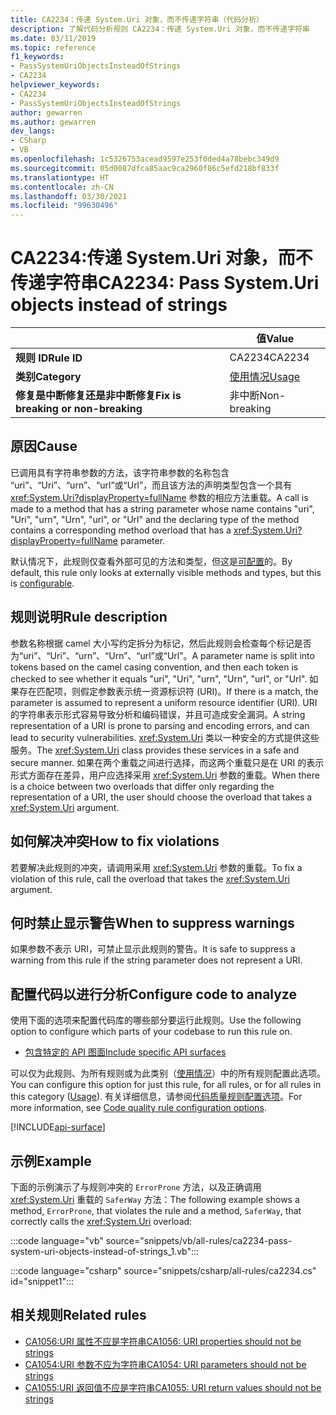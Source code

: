 ```yaml
---
title: CA2234：传递 System.Uri 对象，而不传递字符串（代码分析）
description: 了解代码分析规则 CA2234：传递 System.Uri 对象，而不传递字符串
ms.date: 03/11/2019
ms.topic: reference
f1_keywords:
- PassSystemUriObjectsInsteadOfStrings
- CA2234
helpviewer_keywords:
- CA2234
- PassSystemUriObjectsInsteadOfStrings
author: gewarren
ms.author: gewarren
dev_langs:
- CSharp
- VB
ms.openlocfilehash: 1c5326753acead9597e253f0ded4a78bebc349d9
ms.sourcegitcommit: 05d0087dfca85aac9ca2960f86c5efd218bf833f
ms.translationtype: HT
ms.contentlocale: zh-CN
ms.lasthandoff: 03/30/2021
ms.locfileid: "99630496"
---
```

# <a name="ca2234-pass-systemuri-objects-instead-of-strings"></a><span data-ttu-id="7acb9-103">CA2234:传递 System.Uri 对象，而不传递字符串</span><span class="sxs-lookup"><span data-stu-id="7acb9-103">CA2234: Pass System.Uri objects instead of strings</span></span>

| | <span data-ttu-id="7acb9-104">值</span><span class="sxs-lookup"><span data-stu-id="7acb9-104">Value</span></span> |
|-|-|
| <span data-ttu-id="7acb9-105">**规则 ID**</span><span class="sxs-lookup"><span data-stu-id="7acb9-105">**Rule ID**</span></span> |<span data-ttu-id="7acb9-106">CA2234</span><span class="sxs-lookup"><span data-stu-id="7acb9-106">CA2234</span></span>|
| <span data-ttu-id="7acb9-107">**类别**</span><span class="sxs-lookup"><span data-stu-id="7acb9-107">**Category**</span></span> |[<span data-ttu-id="7acb9-108">使用情况</span><span class="sxs-lookup"><span data-stu-id="7acb9-108">Usage</span></span>](usage-warnings.md)|
| <span data-ttu-id="7acb9-109">**修复是中断修复还是非中断修复**</span><span class="sxs-lookup"><span data-stu-id="7acb9-109">**Fix is breaking or non-breaking**</span></span> |<span data-ttu-id="7acb9-110">非中断</span><span class="sxs-lookup"><span data-stu-id="7acb9-110">Non-breaking</span></span>|

## <a name="cause"></a><span data-ttu-id="7acb9-111">原因</span><span class="sxs-lookup"><span data-stu-id="7acb9-111">Cause</span></span>

<span data-ttu-id="7acb9-112">已调用具有字符串参数的方法，该字符串参数的名称包含 “uri”、“Uri”、“urn”、“url”或“Url”，而且该方法的声明类型包含一个具有 <xref:System.Uri?displayProperty=fullName> 参数的相应方法重载。</span><span class="sxs-lookup"><span data-stu-id="7acb9-112">A call is made to a method that has a string parameter whose name contains "uri", "Uri", "urn", "Urn", "url", or "Url" and the declaring type of the method contains a corresponding method overload that has a <xref:System.Uri?displayProperty=fullName> parameter.</span></span>

<span data-ttu-id="7acb9-113">默认情况下，此规则仅查看外部可见的方法和类型，但这是[可配置](#configure-code-to-analyze)的。</span><span class="sxs-lookup"><span data-stu-id="7acb9-113">By default, this rule only looks at externally visible methods and types, but this is [configurable](#configure-code-to-analyze).</span></span>

## <a name="rule-description"></a><span data-ttu-id="7acb9-114">规则说明</span><span class="sxs-lookup"><span data-stu-id="7acb9-114">Rule description</span></span>

<span data-ttu-id="7acb9-115">参数名称根据 camel 大小写约定拆分为标记，然后此规则会检查每个标记是否为“uri”、“Uri”、“urn”、“Urn”、“url”或“Url”。</span><span class="sxs-lookup"><span data-stu-id="7acb9-115">A parameter name is split into tokens based on the camel casing convention, and then each token is checked to see whether it equals "uri", "Uri", "urn", "Urn", "url", or "Url".</span></span> <span data-ttu-id="7acb9-116">如果存在匹配项，则假定参数表示统一资源标识符 (URI)。</span><span class="sxs-lookup"><span data-stu-id="7acb9-116">If there is a match, the parameter is assumed to represent a uniform resource identifier (URI).</span></span> <span data-ttu-id="7acb9-117">URI 的字符串表示形式容易导致分析和编码错误，并且可造成安全漏洞。</span><span class="sxs-lookup"><span data-stu-id="7acb9-117">A string representation of a URI is prone to parsing and encoding errors, and can lead to security vulnerabilities.</span></span> <span data-ttu-id="7acb9-118"><xref:System.Uri> 类以一种安全的方式提供这些服务。</span><span class="sxs-lookup"><span data-stu-id="7acb9-118">The <xref:System.Uri> class provides these services in a safe and secure manner.</span></span> <span data-ttu-id="7acb9-119">如果在两个重载之间进行选择，而这两个重载只是在 URI 的表示形式方面存在差异，用户应选择采用 <xref:System.Uri> 参数的重载。</span><span class="sxs-lookup"><span data-stu-id="7acb9-119">When there is a choice between two overloads that differ only regarding the representation of a URI, the user should choose the overload that takes a <xref:System.Uri> argument.</span></span>

## <a name="how-to-fix-violations"></a><span data-ttu-id="7acb9-120">如何解决冲突</span><span class="sxs-lookup"><span data-stu-id="7acb9-120">How to fix violations</span></span>

<span data-ttu-id="7acb9-121">若要解决此规则的冲突，请调用采用 <xref:System.Uri> 参数的重载。</span><span class="sxs-lookup"><span data-stu-id="7acb9-121">To fix a violation of this rule, call the overload that takes the <xref:System.Uri> argument.</span></span>

## <a name="when-to-suppress-warnings"></a><span data-ttu-id="7acb9-122">何时禁止显示警告</span><span class="sxs-lookup"><span data-stu-id="7acb9-122">When to suppress warnings</span></span>

<span data-ttu-id="7acb9-123">如果参数不表示 URI，可禁止显示此规则的警告。</span><span class="sxs-lookup"><span data-stu-id="7acb9-123">It is safe to suppress a warning from this rule if the string parameter does not represent a URI.</span></span>

## <a name="configure-code-to-analyze"></a><span data-ttu-id="7acb9-124">配置代码以进行分析</span><span class="sxs-lookup"><span data-stu-id="7acb9-124">Configure code to analyze</span></span>

<span data-ttu-id="7acb9-125">使用下面的选项来配置代码库的哪些部分要运行此规则。</span><span class="sxs-lookup"><span data-stu-id="7acb9-125">Use the following option to configure which parts of your codebase to run this rule on.</span></span>

- [<span data-ttu-id="7acb9-126">包含特定的 API 图面</span><span class="sxs-lookup"><span data-stu-id="7acb9-126">Include specific API surfaces</span></span>](#include-specific-api-surfaces)

<span data-ttu-id="7acb9-127">可以仅为此规则、为所有规则或为此类别（[使用情况](usage-warnings.md)）中的所有规则配置此选项。</span><span class="sxs-lookup"><span data-stu-id="7acb9-127">You can configure this option for just this rule, for all rules, or for all rules in this category ([Usage](usage-warnings.md)).</span></span> <span data-ttu-id="7acb9-128">有关详细信息，请参阅[代码质量规则配置选项](../code-quality-rule-options.md)。</span><span class="sxs-lookup"><span data-stu-id="7acb9-128">For more information, see [Code quality rule configuration options](../code-quality-rule-options.md).</span></span>

[!INCLUDE[api-surface](~/includes/code-analysis/api-surface.md)]

## <a name="example"></a><span data-ttu-id="7acb9-129">示例</span><span class="sxs-lookup"><span data-stu-id="7acb9-129">Example</span></span>

<span data-ttu-id="7acb9-130">下面的示例演示了与规则冲突的 `ErrorProne` 方法，以及正确调用 <xref:System.Uri> 重载的 `SaferWay` 方法：</span><span class="sxs-lookup"><span data-stu-id="7acb9-130">The following example shows a method, `ErrorProne`, that violates the rule and a method, `SaferWay`, that correctly calls the <xref:System.Uri> overload:</span></span>

:::code language="vb" source="snippets/vb/all-rules/ca2234-pass-system-uri-objects-instead-of-strings_1.vb":::

:::code language="csharp" source="snippets/csharp/all-rules/ca2234.cs" id="snippet1":::

## <a name="related-rules"></a><span data-ttu-id="7acb9-131">相关规则</span><span class="sxs-lookup"><span data-stu-id="7acb9-131">Related rules</span></span>

- [<span data-ttu-id="7acb9-132">CA1056:URI 属性不应是字符串</span><span class="sxs-lookup"><span data-stu-id="7acb9-132">CA1056: URI properties should not be strings</span></span>](ca1056.md)
- [<span data-ttu-id="7acb9-133">CA1054:URI 参数不应为字符串</span><span class="sxs-lookup"><span data-stu-id="7acb9-133">CA1054: URI parameters should not be strings</span></span>](ca1054.md)
- [<span data-ttu-id="7acb9-134">CA1055:URI 返回值不应是字符串</span><span class="sxs-lookup"><span data-stu-id="7acb9-134">CA1055: URI return values should not be strings</span></span>](ca1055.md)
